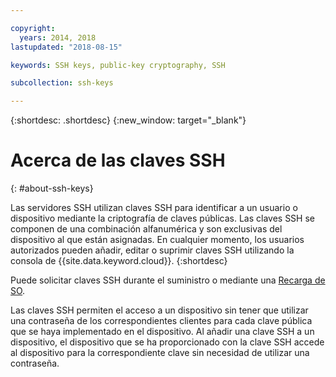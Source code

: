 ```yaml
---

copyright:
  years: 2014, 2018
lastupdated: "2018-08-15"

keywords: SSH keys, public-key cryptography, SSH

subcollection: ssh-keys

---
```


{:shortdesc: .shortdesc}
{:new_window: target="_blank"}

# Acerca de las claves SSH
{: #about-ssh-keys}

Las servidores SSH utilizan claves SSH para identificar a un usuario o dispositivo mediante la criptografía de claves públicas. Las claves SSH se componen de una combinación alfanumérica y son exclusivas del dispositivo al que están asignadas. En cualquier momento, los usuarios autorizados pueden añadir, editar o suprimir claves SSH utilizando la consola de {{site.data.keyword.cloud}}.
{:shortdesc}

Puede solicitar claves SSH durante el suministro o mediante una [Recarga de SO](/docs/software?topic=software-reloading-the-os#reloading-the-os).

Las claves SSH permiten el acceso a un dispositivo sin tener que utilizar una contraseña de los correspondientes clientes para cada clave pública que se haya implementado en el dispositivo. Al añadir una clave SSH a un dispositivo, el dispositivo que se ha proporcionado con la clave SSH accede al dispositivo para la correspondiente clave sin necesidad de utilizar una contraseña.
